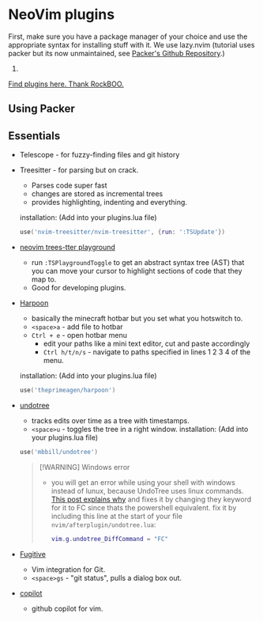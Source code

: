 # NeoVim plugins

First, make sure you have a package manager of your choice and use the appropriate syntax for installing stuff with it. We use lazy.nvim (tutorial uses packer but its now unmaintained, see [Packer's Github Repository](https://github.com/wbthomason/packer.nvim?tab=readme-ov-file).)

1. 

[Find plugins here. Thank RockBOO.](https://github.com/rockerBOO/awesome-neovim)

## Using Packer

## Essentials

- Telescope - for fuzzy-finding files and git history

- Treesitter - for parsing but on crack.
    - Parses code super fast
    - changes are stored as incremental trees
    - provides highlighting, indenting and everything.

    installation: (Add into your plugins.lua file)

    ```lua
    use('nvim-treesitter/nvim-treesitter', {run: ':TSUpdate'})
    ```

- [neovim trees-tter playground](https://github.com/nvim-treesitter/playground)

    - run `:TSPlaygroundToggle` to get an abstract syntax tree (AST) that you can move your cursor to highlight sections of code that they map to.
    - Good for developing plugins.

- [Harpoon](https://github.com/ThePrimeagen/harpoon)
    - basically the minecraft hotbar but you set what you hotswitch to.
    - `<space>a` - add file to hotbar
    - `Ctrl + e` - open hotbar menu
        - edit your paths like a mini text editor, cut and paste accordingly
        - `Ctrl h/t/n/s` - navigate to paths specified in lines 1 2 3 4 of the menu.

    installation: (Add into your plugins.lua file)

    ```lua
    use('theprimeagen/harpoon')
    ```

- [undotree](https://github.com/mbbill/undotree)
    - tracks edits over time as a tree with timestamps.
    - `<space>u` - toggles the tree in a right window.
    installation: (Add into your plugins.lua file)

    ```lua
    use('mbbill/undotree')
    ```

    >[!WARNING] Windows error
    >
    > - you will get an error while using your shell with windows instead of lunux, because UndoTree uses linux commands. [This post explains why](https://www.reddit.com/r/neovim/comments/18o8ag3/comment/kg2hu6o/?utm_source=share&utm_medium=web2x&context=3) and fixes it by changing they keyword for it to FC since thats the powershell equivalent.
    > fix it by including this line at the start of your file `nvim/afterplugin/undotree.lua`:
    >
    >    ```lua
    >    vim.g.undotree_DiffCommand = "FC"
    >    ```

- [Fugitive](https://github.com/tpope/vim-fugitive)
    - Vim integration for Git.
    - `<space>gs` - "git status", pulls a dialog box out.

- [copilot](https://github.com/github/copilot.vim)
    - github copilot for vim.